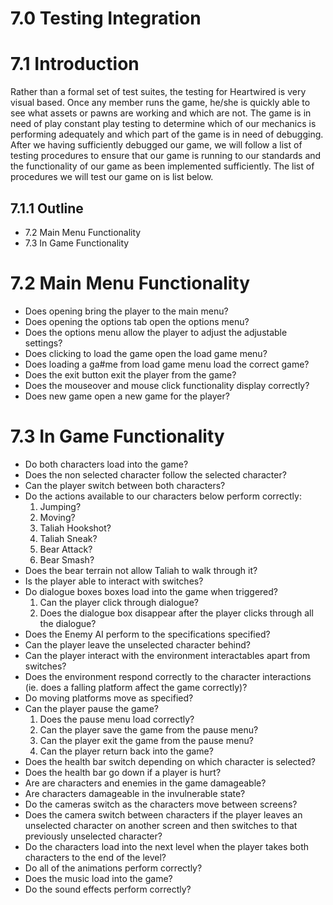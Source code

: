 # 7.0  Testing Integration
# 7.1   Introduction

Rather than a formal set of test suites, the testing for Heartwired is very visual based. Once any member runs the game, he/she is quickly able to see what assets or pawns are working and which are not. The game is in need of play constant play testing to determine which of our mechanics is performing adequately and which part of the game is in need of debugging. After we having sufficiently debugged our game, we will follow a list of testing procedures to ensure that our game is running to our standards and the functionality of our game as been implemented sufficiently. The list of procedures we will test our game on is list below.


## 7.1.1    Outline

* 7.2   Main Menu Functionality
* 7.3   In Game Functionality

# 7.2   Main Menu Functionality

* Does opening bring the player to the main menu?
* Does opening the options tab open the options menu?
* Does the options menu allow the player to adjust the adjustable settings?
* Does clicking to load the game open the load game menu?
* Does loading a ga#me from load game menu load the correct game?
* Does the exit button exit the player from the game?
* Does the mouseover and mouse click functionality display correctly?
* Does new game open a new game for the player?

# 7.3   In Game Functionality

* Do both characters load into the game?
* Does the non selected character follow the selected character?
* Can the player switch between both characters?
* Do the actions available to our characters below perform correctly:
  1. Jumping?
  2. Moving?
  3. Taliah Hookshot?
  4. Taliah Sneak?
  5. Bear Attack?
  6. Bear Smash?
* Does the bear terrain not allow Taliah to walk through it?
* Is the player able to interact with switches?
* Do dialogue boxes boxes load into the game when triggered?
  1. Can the player click through dialogue?
  2. Does the dialogue box disappear after the player clicks through all the dialogue?
* Does the Enemy AI perform to the specifications specified?  
* Can the player leave the unselected character behind?
* Can the player interact with the environment interactables apart from switches?
* Does the environment respond correctly to the character interactions (ie. does a falling platform affect the game correctly)?
* Do moving platforms move as specified? 
* Can the player pause the game?
  1. Does the pause menu load correctly?
  2. Can the player save the game from the pause menu?
  3. Can the player exit the game from the pause menu?
  4. Can the player return back into the game?
* Does the health bar switch depending on which character is selected?
* Does the health bar go down if a player is hurt?
* Are are characters and enemies in the game damageable?
* Are characters damageable in the invulnerable state?
* Do the cameras switch as the characters move between screens?
* Does the camera switch between characters if the player leaves an unselected character on another screen and then switches to that previously unselected character?
* Do the characters load into the next level when the player takes both characters to the end of the level?
* Do all of the animations perform correctly?
* Does the music load into the game?
* Do the sound effects perform correctly?